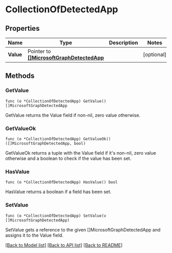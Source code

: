 # CollectionOfDetectedApp

## Properties

Name | Type | Description | Notes
------------ | ------------- | ------------- | -------------
**Value** | Pointer to [**[]MicrosoftGraphDetectedApp**](microsoft.graph.detectedApp.md) |  | [optional] 

## Methods

### GetValue

`func (o *CollectionOfDetectedApp) GetValue() []MicrosoftGraphDetectedApp`

GetValue returns the Value field if non-nil, zero value otherwise.

### GetValueOk

`func (o *CollectionOfDetectedApp) GetValueOk() ([]MicrosoftGraphDetectedApp, bool)`

GetValueOk returns a tuple with the Value field if it's non-nil, zero value otherwise
and a boolean to check if the value has been set.

### HasValue

`func (o *CollectionOfDetectedApp) HasValue() bool`

HasValue returns a boolean if a field has been set.

### SetValue

`func (o *CollectionOfDetectedApp) SetValue(v []MicrosoftGraphDetectedApp)`

SetValue gets a reference to the given []MicrosoftGraphDetectedApp and assigns it to the Value field.


[[Back to Model list]](../README.md#documentation-for-models) [[Back to API list]](../README.md#documentation-for-api-endpoints) [[Back to README]](../README.md)


